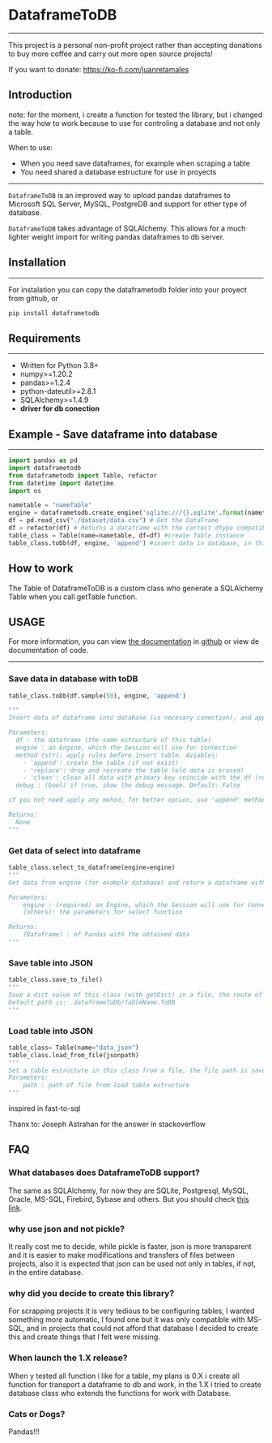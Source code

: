 # DataframeToDB

_____

This project is a personal non-profit project rather than accepting donations to buy more coffee and carry out more open source projects! 

If you want to donate:  https://ko-fi.com/juanretamales

## Introduction

note: for the moment, i create a function for tested the library, but i changed the way how to work because to use for controling a database and not only a table.

When to use:

- When you need save dataframes, for example when scraping a table
- You need shared a database estructure for use in proyects

___

`DataframeToDB` is an improved way to upload pandas dataframes to Microsoft SQL Server, MySQL, PostgreDB and support for other type of database.

`DataframeToDB` takes advantage of  SQLAlchemy. This allows for a much lighter weight import for writing  pandas dataframes to db server. 

## Installation

____

For instalation you can copy the dataframetodb folder into your proyect from github, or
```python
pip install dataframetodb
```

## Requirements

______

- Written for Python 3.8+
- numpy>=1.20.2
- pandas>=1.2.4
- python-dateutil>=2.8.1
- SQLAlchemy>=1.4.9
- **driver for db conection**

## Example - Save dataframe into database

___

```python
import pandas as pd
import dataframetodb
from dataframetodb import Table, refactor
from datetime import datetime
import os

nametable = "nameTable"
engine = dataframetodb.create_engine('sqlite:///{}.sqlite'.format(nametable)) #create engine for use SQLAlchemy
df = pd.read_csv("./dataset/data.csv") # Get the DataFrame
df = refactor(df) # Returns a dataframe with the correct dtype compatible with DataframeToDB.
table_class = Table(name=nametable, df=df) #create Table instance
table_class.toDb(df, engine, 'append') #insert data in database, in this example sqlite
```

## How to work

The Table of DataframeToDB is a custom class who generate a SQLAlchemy Table when you call getTable function.

## USAGE
For more information, you can view [the documentation](https://github.com/juanretamales/DataframeToDB/blob/main/documentation.md) in [github](https://github.com/juanretamales/DataframeToDB) or view de documentation of code.
___

### Save data in database with toDB

```python
table_class.toDb(df.sample(50), engine, 'append')

"""
Insert data of dataframe into database (is necesary conection), and apply method for try create database Use insert function for add data to db

Parameters:
  df : the dataframe (the same estructure of this table)
  engine : an Engine, which the Session will use for connection
  method (str): apply rules before insert table. Aviables:
    - 'append': create the table (if not exist)
    - 'replace': drop and recreate the table (old data is erased)
    - 'clean': clean all data with primary key coincide with the df (require implicit primary key or dataframe with tablename_id 				column)
  debug : (bool) if true, show the debug message. Default: False

if you not need apply any mehod, for better opcion, use 'append' method or use insert function 

Returns:
  None
"""
```



### Get data of select into dataframe

```python
table_class.select_to_dataframe(engine=engine)
"""
Get data from engine (for example database) and return a dataframe with the data

Parameters:
	engine : (required) an Engine, which the Session will use for connection
	(others): the parameters for select function

Returns:
	(Dataframe) : of Pandas with the obtained data
"""
```

### Save table into JSON

```python
table_class.save_to_file()
"""
Save a dict value of this class (with getDict) in a file, the route of file is in self.file variable. 
Default path is: .dataframeToDb/TableName.ToDB
"""
```

### Load table into JSON

```python
table_class= Table(name="data_json")
table_class.load_from_file(jsonpath)
"""
Set a table estructure in this class from a file, the file path is save in file param
Parameters:
	path : path of file from load table estructure
"""
```

inspired in fast-to-sql

Thanx to:
Joseph Astrahan for the answer in stackoverflow 

## FAQ

### What databases does DataframeToDB support? 

The same as SQLAlchemy, for now they are SQLite, Postgresql, MySQL, Oracle, MS-SQL, Firebird, Sybase and others. But you should check [this link](https://www.sqlalchemy.org/features.html). 

### why use json and not pickle?

It really cost me to decide, while pickle is faster, json is more transparent and it is easier to make modifications and transfers of files between projects, also it is expected that json can be used not only in tables, if not, in the entire database.

### why did you decide to create this library? 

For scrapping projects it is very tedious to be configuring tables, I wanted something more automatic, I found one but it was only compatible with MS-SQL, and in projects that could not afford that database I decided to create this and create things that I felt were missing. 

### When launch the 1.X release?
When y tested all function i like for a table, my plans is 0.X i create all function for transport a dataframe to db and work, in the 1.X i tried to create database class who extends the functions for work with Database.

### Cats or Dogs?

Pandas!!!